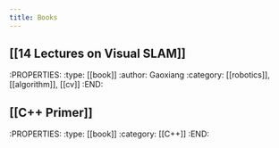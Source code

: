 ```yaml
---
title: Books
---
```


## [[14 Lectures on Visual SLAM]]
:PROPERTIES:
:type: [[book]]
:author: Gaoxiang
:category: [[robotics]], [[algorithm]], [[cv]]
:END:
## [[C++ Primer]]
:PROPERTIES:
:type: [[book]]
:category: [[C++]] 
:END:
##
